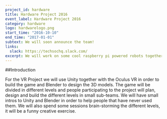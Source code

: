 ```yaml
---
project_id: hardware
title: Hardware Project 2016
event_label: Hardware Project 2016
category: hardware
logo: hardwarelogo.png
start_time: "2016-10-10"
end_time: "2017-01-01"
subtext: We will soon announce the team!
links:
  slack: https://techsochq.slack.com/
excerpt: We will work on some cool raspberry pi powered robots together!
---
```


##Introduction

For the VR Project we will use Unity together with the Oculus VR in order to build the game and Blender to design the 3D models.
The game will be divided in different levels and people participating to the project will plan, design and build the different levels in small sub-teams. 
We will have small intros to Unity and Blender in order to help people that have never used them. We will also spend some sessions brain-storming the different levels, it will be a funny creative exercise. 

